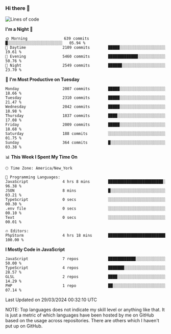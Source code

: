 ### Hi there 👋

<!--
**LynxJinxxy/LynxJinxxy** is a ✨ _special_ ✨ repository because its `README.md` (this file) appears on your GitHub profile.

Here are some ideas to get you started:

- 🔭 I’m currently working on ...
- 🌱 I’m currently learning ...
- 👯 I’m looking to collaborate on ...
- 🤔 I’m looking for help with ...
- 💬 Ask me about ...
- 📫 How to reach me: ...
- 😄 Pronouns: ...
- ⚡ Fun fact: ...
-->

<!--START_SECTION:waka-->
![Lines of code](https://img.shields.io/badge/From%20Hello%20World%20I%27ve%20Written-26.3%20million%20lines%20of%20code-blue)

**I'm a Night 🦉** 

```text
🌞 Morning                639 commits         █░░░░░░░░░░░░░░░░░░░░░░░░   05.94 % 
🌆 Daytime                2109 commits        █████░░░░░░░░░░░░░░░░░░░░   19.61 % 
🌃 Evening                5460 commits        █████████████░░░░░░░░░░░░   50.76 % 
🌙 Night                  2549 commits        ██████░░░░░░░░░░░░░░░░░░░   23.70 % 
```
📅 **I'm Most Productive on Tuesday** 

```text
Monday                   2007 commits        █████░░░░░░░░░░░░░░░░░░░░   18.66 % 
Tuesday                  2310 commits        █████░░░░░░░░░░░░░░░░░░░░   21.47 % 
Wednesday                2042 commits        █████░░░░░░░░░░░░░░░░░░░░   18.98 % 
Thursday                 1837 commits        ████░░░░░░░░░░░░░░░░░░░░░   17.08 % 
Friday                   2009 commits        █████░░░░░░░░░░░░░░░░░░░░   18.68 % 
Saturday                 188 commits         ░░░░░░░░░░░░░░░░░░░░░░░░░   01.75 % 
Sunday                   364 commits         █░░░░░░░░░░░░░░░░░░░░░░░░   03.38 % 
```


📊 **This Week I Spent My Time On** 

```text
🕑︎ Time Zone: America/New_York

💬 Programming Languages: 
JavaScript               4 hrs 8 mins        ████████████████████████░   96.38 % 
JSON                     8 mins              █░░░░░░░░░░░░░░░░░░░░░░░░   03.21 % 
TypeScript               0 secs              ░░░░░░░░░░░░░░░░░░░░░░░░░   00.30 % 
.env file                0 secs              ░░░░░░░░░░░░░░░░░░░░░░░░░   00.10 % 
Text                     0 secs              ░░░░░░░░░░░░░░░░░░░░░░░░░   00.01 % 

🔥 Editors: 
PhpStorm                 4 hrs 18 mins       █████████████████████████   100.00 % 
```

**I Mostly Code in JavaScript** 

```text
JavaScript               7 repos             ████████████░░░░░░░░░░░░░   50.00 % 
TypeScript               4 repos             ███████░░░░░░░░░░░░░░░░░░   28.57 % 
GLSL                     2 repos             ████░░░░░░░░░░░░░░░░░░░░░   14.29 % 
PHP                      1 repo              ██░░░░░░░░░░░░░░░░░░░░░░░   07.14 % 
```




 Last Updated on 29/03/2024 00:32:10 UTC
<!--END_SECTION:waka-->
NOTE: Top languages does not indicate my skill level or anything like that. It is just a metric of which languages have been hosted by me on GitHub based on the usage across repositories. There are others which I haven't put up on GitHub.
